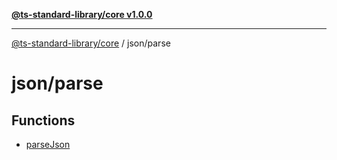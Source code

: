[**@ts-standard-library/core v1.0.0**](../../README.md)

***

[@ts-standard-library/core](../../modules.md) / json/parse

# json/parse

## Functions

- [parseJson](functions/parseJson.md)

